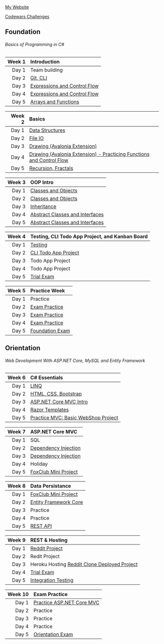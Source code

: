 [My Website](https://lucieyarish.github.io)

[Codewars Challenges](https://github.com/lucieyarish/codewars)

## Foundation 

###### Basics of Programming in C#

  Week 1 | Introduction
  -------:|:-----------------------
  Day 1  | Team building
  Day 2  | [Git, CLI](https://github.com/green-fox-academy/lucieyarish/tree/master/week-01/day-2)
  Day 3  | [Expressions and Control Flow](https://github.com/green-fox-academy/lucieyarish/tree/master/week-01/day-3)
  Day 4  | [Expressions and Control Flow](https://github.com/green-fox-academy/lucieyarish/tree/master/week-01/day-4)
  Day 5  | [Arrays and Functions](https://github.com/green-fox-academy/lucieyarish/tree/master/week-01/day-5)
  
  Week 2  | Basics
  -------:|:-----------------------
  Day 1  | [Data Structures](https://github.com/green-fox-academy/lucieyarish/tree/master/week-02/day-1)
  Day 2  | [File IO](https://github.com/green-fox-academy/lucieyarish/tree/master/week-02/day-2)
  Day 3  | [Drawing (Avalonia Extension)](https://github.com/green-fox-academy/lucieyarish/tree/master/week-02/day-3)
  Day 4  | [Drawing (Avalonia Extension) - Practicing Functions and Control Flow](https://github.com/green-fox-academy/lucieyarish/tree/master/week-02/day-4)
  Day 5  | [Recursion, Fractals](https://github.com/green-fox-academy/lucieyarish/tree/master/week-02/day-5)
  
  Week 3  | OOP Intro
  -------:|:-----------------------
  Day 1  | [Classes and Objects](https://github.com/green-fox-academy/lucieyarish/tree/master/week-03/day-1)
  Day 2  | [Classes and Objects](https://github.com/green-fox-academy/lucieyarish/tree/master/week-03/day-2)
  Day 3  | [Inheritance](https://github.com/green-fox-academy/lucieyarish/tree/master/week-03/day-3)
  Day 4  | [Abstract Classes and Interfaces](https://github.com/green-fox-academy/lucieyarish/tree/master/week-03/day-4)
  Day 5  | [Abstract Classes and Interfaces](https://github.com/green-fox-academy/lucieyarish/tree/master/week-03/day-5)
  
  Week 4  | Testing, CLI Todo App Project, and Kanban Board
  -------:|:-----------------------
  Day 1  | [Testing](https://github.com/green-fox-academy/lucieyarish/tree/master/week-04/day-1)
  Day 2  | [CLI Todo App Project](https://github.com/green-fox-academy/lucieyarish_handle-todo-app)
  Day 3  | Todo App Project
  Day 4  | Todo App Project
  Day 5  | [Trial Exam](https://github.com/lucieyarish/ideals-foundation-trial-exam)
  
  Week 5  | Practice Week
  -------:|:-----------------------
  Day 1  | Practice
  Day 2  | [Exam Practice](https://github.com/green-fox-academy/lucieyarish/tree/master/week-05/day-2)
  Day 3  | [Exam Practice](https://github.com/green-fox-academy/lucieyarish/tree/master/week-05/day-3)
  Day 4  | [Exam Practice](https://github.com/green-fox-academy/lucieyarish/tree/master/week-05/day-4)
  Day 5  | [Foundation Exam](https://github.com/lucieyarish/CanaIdeals-foundation-normal-exam)

## Orientation

###### Web Development With ASP.NET Core, MySQL and Entity Framework

  Week 6  | C# Essentials
  -------:|:-----------------------
  Day 1  | [LINQ](https://github.com/green-fox-academy/lucieyarish/tree/master/week-06/day-1)
  Day 2  | [HTML, CSS, Bootstrap](https://github.com/green-fox-academy/lucieyarish/tree/master/week-06/day-2)
  Day 3  | [ASP.NET Core MVC Intro](https://github.com/green-fox-academy/lucieyarish/tree/master/week-06/day-3)
  Day 4  | [Razor Templates](https://github.com/green-fox-academy/lucieyarish/tree/master/week-06/day-4)
  Day 5  | [Practice MVC: Basic WebShop Project](https://github.com/green-fox-academy/lucieyarish/tree/master/week-06/day-5)
  
  Week 7  | ASP.NET Core MVC
  -------:|:-----------------------
  Day 1  | SQL
  Day 2  | [Dependency Injection](https://github.com/green-fox-academy/lucieyarish/tree/master/week-07/day-2)
  Day 3  | [Dependency Injection](https://github.com/green-fox-academy/lucieyarish/tree/master/week-07/day-3)
  Day 4  | Holiday
  Day 5  | [FoxClub Mini Project](https://github.com/green-fox-academy/lucieyarish/tree/master/week-07/day-5)
  
  Week 8  | Data Persistance
  -------:|:-----------------------
  Day 1  | [FoxClub Mini Project](https://github.com/green-fox-academy/lucieyarish/tree/master/week-07/day-5)
  Day 2  | [Entity Framework Core](https://github.com/green-fox-academy/lucieyarish/tree/master/week-08/day-2)
  Day 3  | Practice
  Day 4  | Practice
  Day 5  | [REST API](https://github.com/green-fox-academy/lucieyarish/tree/master/week-08/day-5)
  
  Week 9  | REST & Hosting
  -------:|:-----------------------
  Day 1  | [Reddit Project](https://github.com/green-fox-academy/lucieyarish/tree/master/week-09/day-1)
  Day 2  | Redit Project
  Day 3  | Heroku Hosting [Reddit Clone Deployed Project](https://reddit-clone-by-lucie.herokuapp.com)
  Day 4  | [Trial Exam](https://github.com/green-fox-academy/lucieyarish/tree/master/week-09/day-4)
  Day 5  | [Integration Testing](https://github.com/green-fox-academy/lucieyarish/tree/master/week-09/day-5)
  
  Week 10  | Exam Practice
  -------:|:-----------------------
  Day 1  | [Practice ASP.NET Core MVC](https://github.com/lucieyarish/PracticeMVC)
  Day 2  | Practice
  Day 3  | Practice
  Day 4  | Practice
  Day 5  | [Orientation Exam](https://github.com/lucieyarish/canaIdeals-orientation-normal-exam)
